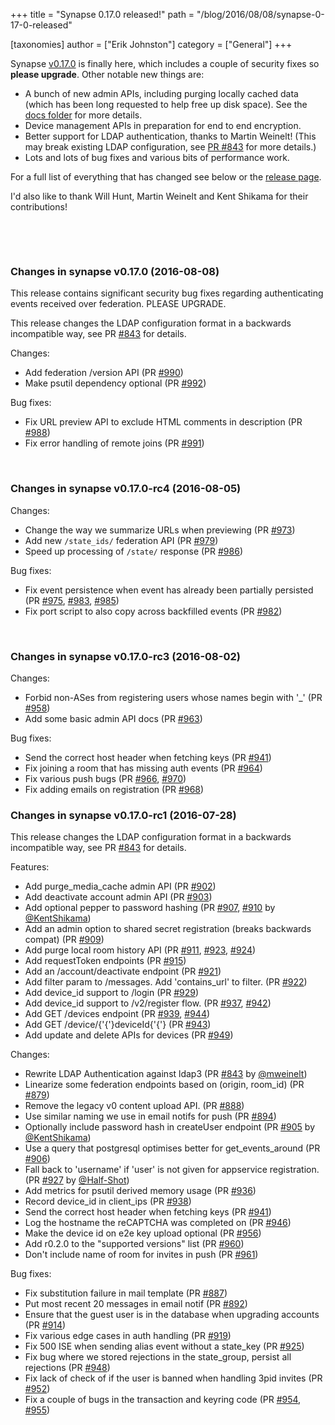 +++
title = "Synapse 0.17.0 released!"
path = "/blog/2016/08/08/synapse-0-17-0-released"

[taxonomies]
author = ["Erik Johnston"]
category = ["General"]
+++

Synapse <a href="https://github.com/matrix-org/synapse/releases/tag/v0.17.0">v0.17.0</a> is finally here, which includes a couple of security fixes so <strong>please upgrade</strong>. Other notable new things are:
<ul>
 	<li>A bunch of new admin APIs, including purging locally cached data (which has been long requested to help free up disk space). See the <a href="https://github.com/matrix-org/synapse/tree/master/docs/admin_api">docs folder</a> for more details.</li>
 	<li>Device management APIs in preparation for end to end encryption.</li>
 	<li>Better support for LDAP authentication, thanks to Martin Weinelt! (This may break existing LDAP configuration, see <a href="https://github.com/matrix-org/synapse/pull/843">PR #843</a> for more details.)</li>
 	<li>Lots and lots of bug fixes and various bits of performance work.</li>
</ul>
For a full list of everything that has changed see below or the <a href="https://github.com/matrix-org/synapse/releases/tag/v0.17.0">release page</a>.

I'd also like to thank Will Hunt, Martin Weinelt and Kent Shikama for their contributions!

&nbsp;

&nbsp;
<h3>Changes in synapse v0.17.0 (2016-08-08)</h3>
This release contains significant security bug fixes regarding authenticating
events received over federation. PLEASE UPGRADE.

This release changes the LDAP configuration format in a backwards incompatible
way, see PR <a class="issue-link js-issue-link" href="https://github.com/matrix-org/synapse/pull/843" data-url="https://github.com/matrix-org/synapse/issues/843" data-id="158692541" data-error-text="Failed to load issue title" data-permission-text="Issue title is private">#843</a> for details.

Changes:
<ul>
 	<li>Add federation /version API (PR <a class="issue-link js-issue-link" href="https://github.com/matrix-org/synapse/pull/990" data-url="https://github.com/matrix-org/synapse/issues/990" data-id="169636556" data-error-text="Failed to load issue title" data-permission-text="Issue title is private">#990</a>)</li>
 	<li>Make psutil dependency optional (PR <a class="issue-link js-issue-link" href="https://github.com/matrix-org/synapse/pull/992" data-url="https://github.com/matrix-org/synapse/issues/992" data-id="169888303" data-error-text="Failed to load issue title" data-permission-text="Issue title is private">#992</a>)</li>
</ul>
Bug fixes:
<ul>
 	<li>Fix URL preview API to exclude HTML comments in description (PR <a class="issue-link js-issue-link" href="https://github.com/matrix-org/synapse/pull/988" data-url="https://github.com/matrix-org/synapse/issues/988" data-id="169610681" data-error-text="Failed to load issue title" data-permission-text="Issue title is private">#988</a>)</li>
 	<li>Fix error handling of remote joins (PR <a class="issue-link js-issue-link" href="https://github.com/matrix-org/synapse/pull/991" data-url="https://github.com/matrix-org/synapse/issues/991" data-id="169653250" data-error-text="Failed to load issue title" data-permission-text="Issue title is private">#991</a>)</li>
</ul>
&nbsp;
<h3>Changes in synapse v0.17.0-rc4 (2016-08-05)</h3>
Changes:
<ul>
 	<li>Change the way we summarize URLs when previewing (PR <a class="issue-link js-issue-link" href="https://github.com/matrix-org/synapse/pull/973" data-url="https://github.com/matrix-org/synapse/issues/973" data-id="168942221" data-error-text="Failed to load issue title" data-permission-text="Issue title is private">#973</a>)</li>
 	<li>Add new <code>/state_ids/</code> federation API (PR <a class="issue-link js-issue-link" href="https://github.com/matrix-org/synapse/pull/979" data-url="https://github.com/matrix-org/synapse/issues/979" data-id="169136186" data-error-text="Failed to load issue title" data-permission-text="Issue title is private">#979</a>)</li>
 	<li>Speed up processing of <code>/state/</code> response (PR <a class="issue-link js-issue-link" href="https://github.com/matrix-org/synapse/pull/986" data-url="https://github.com/matrix-org/synapse/issues/986" data-id="169570759" data-error-text="Failed to load issue title" data-permission-text="Issue title is private">#986</a>)</li>
</ul>
Bug fixes:
<ul>
 	<li>Fix event persistence when event has already been partially persisted (PR <a class="issue-link js-issue-link" title="Ensure we only persist an event once at a time" href="https://github.com/matrix-org/synapse/pull/975" data-id="169098276" data-error-text="Failed to load issue title" data-permission-text="Issue title is private">#975</a>, <a class="issue-link js-issue-link" href="https://github.com/matrix-org/synapse/pull/983" data-url="https://github.com/matrix-org/synapse/issues/983" data-id="169382701" data-error-text="Failed to load issue title" data-permission-text="Issue title is private">#983</a>, <a class="issue-link js-issue-link" href="https://github.com/matrix-org/synapse/pull/985" data-url="https://github.com/matrix-org/synapse/issues/985" data-id="169570281" data-error-text="Failed to load issue title" data-permission-text="Issue title is private">#985</a>)</li>
 	<li>Fix port script to also copy across backfilled events (PR <a class="issue-link js-issue-link" href="https://github.com/matrix-org/synapse/pull/982" data-url="https://github.com/matrix-org/synapse/issues/982" data-id="169344602" data-error-text="Failed to load issue title" data-permission-text="Issue title is private">#982</a>)</li>
</ul>
&nbsp;
<h3>Changes in synapse v0.17.0-rc3 (2016-08-02)</h3>
Changes:
<ul>
 	<li>Forbid non-ASes from registering users whose names begin with '_' (PR <a class="issue-link js-issue-link" href="https://github.com/matrix-org/synapse/pull/958" data-url="https://github.com/matrix-org/synapse/issues/958" data-id="167904457" data-error-text="Failed to load issue title" data-permission-text="Issue title is private">#958</a>)</li>
 	<li>Add some basic admin API docs (PR <a class="issue-link js-issue-link" href="https://github.com/matrix-org/synapse/pull/963" data-url="https://github.com/matrix-org/synapse/issues/963" data-id="168102004" data-error-text="Failed to load issue title" data-permission-text="Issue title is private">#963</a>)</li>
</ul>
Bug fixes:
<ul>
 	<li>Send the correct host header when fetching keys (PR <a class="issue-link js-issue-link" href="https://github.com/matrix-org/synapse/pull/941" data-url="https://github.com/matrix-org/synapse/issues/941" data-id="166784788" data-error-text="Failed to load issue title" data-permission-text="Issue title is private">#941</a>)</li>
 	<li>Fix joining a room that has missing auth events (PR <a class="issue-link js-issue-link" href="https://github.com/matrix-org/synapse/pull/964" data-url="https://github.com/matrix-org/synapse/issues/964" data-id="168120112" data-error-text="Failed to load issue title" data-permission-text="Issue title is private">#964</a>)</li>
 	<li>Fix various push bugs (PR <a class="issue-link js-issue-link" href="https://github.com/matrix-org/synapse/pull/966" data-url="https://github.com/matrix-org/synapse/issues/966" data-id="168177154" data-error-text="Failed to load issue title" data-permission-text="Issue title is private">#966</a>, <a class="issue-link js-issue-link" href="https://github.com/matrix-org/synapse/pull/970" data-url="https://github.com/matrix-org/synapse/issues/970" data-id="168521716" data-error-text="Failed to load issue title" data-permission-text="Issue title is private">#970</a>)</li>
 	<li>Fix adding emails on registration (PR <a class="issue-link js-issue-link" href="https://github.com/matrix-org/synapse/pull/968" data-url="https://github.com/matrix-org/synapse/issues/968" data-id="168337247" data-error-text="Failed to load issue title" data-permission-text="Issue title is private">#968</a>)</li>
</ul>
<h3></h3>
<h3>Changes in synapse v0.17.0-rc1 (2016-07-28)</h3>
This release changes the LDAP configuration format in a backwards incompatible
way, see PR <a class="issue-link js-issue-link" href="https://github.com/matrix-org/synapse/pull/843" data-url="https://github.com/matrix-org/synapse/issues/843" data-id="158692541" data-error-text="Failed to load issue title" data-permission-text="Issue title is private">#843</a> for details.

Features:
<ul>
 	<li>Add purge_media_cache admin API (PR <a class="issue-link js-issue-link" href="https://github.com/matrix-org/synapse/pull/902" data-url="https://github.com/matrix-org/synapse/issues/902" data-id="162932471" data-error-text="Failed to load issue title" data-permission-text="Issue title is private">#902</a>)</li>
 	<li>Add deactivate account admin API (PR <a class="issue-link js-issue-link" href="https://github.com/matrix-org/synapse/pull/903" data-url="https://github.com/matrix-org/synapse/issues/903" data-id="163182922" data-error-text="Failed to load issue title" data-permission-text="Issue title is private">#903</a>)</li>
 	<li>Add optional pepper to password hashing (PR <a class="issue-link js-issue-link" href="https://github.com/matrix-org/synapse/pull/907" data-url="https://github.com/matrix-org/synapse/issues/907" data-id="163714838" data-error-text="Failed to load issue title" data-permission-text="Issue title is private">#907</a>, <a class="issue-link js-issue-link" href="https://github.com/matrix-org/synapse/pull/910" data-url="https://github.com/matrix-org/synapse/issues/910" data-id="164027482" data-error-text="Failed to load issue title" data-permission-text="Issue title is private">#910</a> by <a class="user-mention" href="https://github.com/KentShikama">@KentShikama</a>)</li>
 	<li>Add an admin option to shared secret registration (breaks backwards compat) (PR <a class="issue-link js-issue-link" href="https://github.com/matrix-org/synapse/pull/909" data-url="https://github.com/matrix-org/synapse/issues/909" data-id="163892610" data-error-text="Failed to load issue title" data-permission-text="Issue title is private">#909</a>)</li>
 	<li>Add purge local room history API (PR <a class="issue-link js-issue-link" href="https://github.com/matrix-org/synapse/pull/911" data-url="https://github.com/matrix-org/synapse/issues/911" data-id="164096726" data-error-text="Failed to load issue title" data-permission-text="Issue title is private">#911</a>, <a class="issue-link js-issue-link" href="https://github.com/matrix-org/synapse/pull/923" data-url="https://github.com/matrix-org/synapse/issues/923" data-id="165745465" data-error-text="Failed to load issue title" data-permission-text="Issue title is private">#923</a>, <a class="issue-link js-issue-link" href="https://github.com/matrix-org/synapse/pull/924" data-url="https://github.com/matrix-org/synapse/issues/924" data-id="165785903" data-error-text="Failed to load issue title" data-permission-text="Issue title is private">#924</a>)</li>
 	<li>Add requestToken endpoints (PR <a class="issue-link js-issue-link" href="https://github.com/matrix-org/synapse/pull/915" data-url="https://github.com/matrix-org/synapse/issues/915" data-id="164571236" data-error-text="Failed to load issue title" data-permission-text="Issue title is private">#915</a>)</li>
 	<li>Add an /account/deactivate endpoint (PR <a class="issue-link js-issue-link" href="https://github.com/matrix-org/synapse/pull/921" data-url="https://github.com/matrix-org/synapse/issues/921" data-id="165511431" data-error-text="Failed to load issue title" data-permission-text="Issue title is private">#921</a>)</li>
 	<li>Add filter param to /messages. Add 'contains_url' to filter. (PR <a class="issue-link js-issue-link" href="https://github.com/matrix-org/synapse/pull/922" data-url="https://github.com/matrix-org/synapse/issues/922" data-id="165585706" data-error-text="Failed to load issue title" data-permission-text="Issue title is private">#922</a>)</li>
 	<li>Add device_id support to /login (PR <a class="issue-link js-issue-link" href="https://github.com/matrix-org/synapse/pull/929" data-url="https://github.com/matrix-org/synapse/issues/929" data-id="166118756" data-error-text="Failed to load issue title" data-permission-text="Issue title is private">#929</a>)</li>
 	<li>Add device_id support to /v2/register flow. (PR <a class="issue-link js-issue-link" href="https://github.com/matrix-org/synapse/pull/937" data-url="https://github.com/matrix-org/synapse/issues/937" data-id="166613208" data-error-text="Failed to load issue title" data-permission-text="Issue title is private">#937</a>, <a class="issue-link js-issue-link" href="https://github.com/matrix-org/synapse/pull/942" data-url="https://github.com/matrix-org/synapse/issues/942" data-id="166788540" data-error-text="Failed to load issue title" data-permission-text="Issue title is private">#942</a>)</li>
 	<li>Add GET /devices endpoint (PR <a class="issue-link js-issue-link" href="https://github.com/matrix-org/synapse/pull/939" data-url="https://github.com/matrix-org/synapse/issues/939" data-id="166614282" data-error-text="Failed to load issue title" data-permission-text="Issue title is private">#939</a>, <a class="issue-link js-issue-link" href="https://github.com/matrix-org/synapse/pull/944" data-url="https://github.com/matrix-org/synapse/issues/944" data-id="166840622" data-error-text="Failed to load issue title" data-permission-text="Issue title is private">#944</a>)</li>
 	<li>Add GET /device/{'{'}deviceId{'{'} (PR <a class="issue-link js-issue-link" href="https://github.com/matrix-org/synapse/pull/943" data-url="https://github.com/matrix-org/synapse/issues/943" data-id="166792610" data-error-text="Failed to load issue title" data-permission-text="Issue title is private">#943</a>)</li>
 	<li>Add update and delete APIs for devices (PR <a class="issue-link js-issue-link" href="https://github.com/matrix-org/synapse/pull/949" data-url="https://github.com/matrix-org/synapse/issues/949" data-id="167421787" data-error-text="Failed to load issue title" data-permission-text="Issue title is private">#949</a>)</li>
</ul>
Changes:
<ul>
 	<li>Rewrite LDAP Authentication against ldap3 (PR <a class="issue-link js-issue-link" href="https://github.com/matrix-org/synapse/pull/843" data-url="https://github.com/matrix-org/synapse/issues/843" data-id="158692541" data-error-text="Failed to load issue title" data-permission-text="Issue title is private">#843</a> by <a class="user-mention" href="https://github.com/mweinelt">@mweinelt</a>)</li>
 	<li>Linearize some federation endpoints based on (origin, room_id) (PR <a class="issue-link js-issue-link" href="https://github.com/matrix-org/synapse/pull/879" data-url="https://github.com/matrix-org/synapse/issues/879" data-id="160917868" data-error-text="Failed to load issue title" data-permission-text="Issue title is private">#879</a>)</li>
 	<li>Remove the legacy v0 content upload API. (PR <a class="issue-link js-issue-link" href="https://github.com/matrix-org/synapse/pull/888" data-url="https://github.com/matrix-org/synapse/issues/888" data-id="161405539" data-error-text="Failed to load issue title" data-permission-text="Issue title is private">#888</a>)</li>
 	<li>Use similar naming we use in email notifs for push (PR <a class="issue-link js-issue-link" href="https://github.com/matrix-org/synapse/pull/894" data-url="https://github.com/matrix-org/synapse/issues/894" data-id="162121552" data-error-text="Failed to load issue title" data-permission-text="Issue title is private">#894</a>)</li>
 	<li>Optionally include password hash in createUser endpoint (PR <a class="issue-link js-issue-link" href="https://github.com/matrix-org/synapse/pull/905" data-url="https://github.com/matrix-org/synapse/issues/905" data-id="163548694" data-error-text="Failed to load issue title" data-permission-text="Issue title is private">#905</a> by <a class="user-mention" href="https://github.com/KentShikama">@KentShikama</a>)</li>
 	<li>Use a query that postgresql optimises better for get_events_around (PR <a class="issue-link js-issue-link" href="https://github.com/matrix-org/synapse/pull/906" data-url="https://github.com/matrix-org/synapse/issues/906" data-id="163691925" data-error-text="Failed to load issue title" data-permission-text="Issue title is private">#906</a>)</li>
 	<li>Fall back to 'username' if 'user' is not given for appservice registration. (PR <a class="issue-link js-issue-link" href="https://github.com/matrix-org/synapse/pull/927" data-url="https://github.com/matrix-org/synapse/issues/927" data-id="165932125" data-error-text="Failed to load issue title" data-permission-text="Issue title is private">#927</a> by <a class="user-mention" href="https://github.com/Half-Shot">@Half-Shot</a>)</li>
 	<li>Add metrics for psutil derived memory usage (PR <a class="issue-link js-issue-link" href="https://github.com/matrix-org/synapse/pull/936" data-url="https://github.com/matrix-org/synapse/issues/936" data-id="166605269" data-error-text="Failed to load issue title" data-permission-text="Issue title is private">#936</a>)</li>
 	<li>Record device_id in client_ips (PR <a class="issue-link js-issue-link" href="https://github.com/matrix-org/synapse/pull/938" data-url="https://github.com/matrix-org/synapse/issues/938" data-id="166613664" data-error-text="Failed to load issue title" data-permission-text="Issue title is private">#938</a>)</li>
 	<li>Send the correct host header when fetching keys (PR <a class="issue-link js-issue-link" href="https://github.com/matrix-org/synapse/pull/941" data-url="https://github.com/matrix-org/synapse/issues/941" data-id="166784788" data-error-text="Failed to load issue title" data-permission-text="Issue title is private">#941</a>)</li>
 	<li>Log the hostname the reCAPTCHA was completed on (PR <a class="issue-link js-issue-link" href="https://github.com/matrix-org/synapse/pull/946" data-url="https://github.com/matrix-org/synapse/issues/946" data-id="167078376" data-error-text="Failed to load issue title" data-permission-text="Issue title is private">#946</a>)</li>
 	<li>Make the device id on e2e key upload optional (PR <a class="issue-link js-issue-link" href="https://github.com/matrix-org/synapse/pull/956" data-url="https://github.com/matrix-org/synapse/issues/956" data-id="167831954" data-error-text="Failed to load issue title" data-permission-text="Issue title is private">#956</a>)</li>
 	<li>Add r0.2.0 to the "supported versions" list (PR <a class="issue-link js-issue-link" href="https://github.com/matrix-org/synapse/pull/960" data-url="https://github.com/matrix-org/synapse/issues/960" data-id="168038168" data-error-text="Failed to load issue title" data-permission-text="Issue title is private">#960</a>)</li>
 	<li>Don't include name of room for invites in push (PR <a class="issue-link js-issue-link" href="https://github.com/matrix-org/synapse/pull/961" data-url="https://github.com/matrix-org/synapse/issues/961" data-id="168050327" data-error-text="Failed to load issue title" data-permission-text="Issue title is private">#961</a>)</li>
</ul>
Bug fixes:
<ul>
 	<li>Fix substitution failure in mail template (PR <a class="issue-link js-issue-link" href="https://github.com/matrix-org/synapse/pull/887" data-url="https://github.com/matrix-org/synapse/issues/887" data-id="161403101" data-error-text="Failed to load issue title" data-permission-text="Issue title is private">#887</a>)</li>
 	<li>Put most recent 20 messages in email notif (PR <a class="issue-link js-issue-link" href="https://github.com/matrix-org/synapse/pull/892" data-url="https://github.com/matrix-org/synapse/issues/892" data-id="161732391" data-error-text="Failed to load issue title" data-permission-text="Issue title is private">#892</a>)</li>
 	<li>Ensure that the guest user is in the database when upgrading accounts (PR <a class="issue-link js-issue-link" title="Ensure that the guest user is in the database when upgrading accounts" href="https://github.com/matrix-org/synapse/pull/914" data-id="164541872" data-error-text="Failed to load issue title" data-permission-text="Issue title is private">#914</a>)</li>
 	<li>Fix various edge cases in auth handling (PR <a class="issue-link js-issue-link" href="https://github.com/matrix-org/synapse/pull/919" data-url="https://github.com/matrix-org/synapse/issues/919" data-id="165306219" data-error-text="Failed to load issue title" data-permission-text="Issue title is private">#919</a>)</li>
 	<li>Fix 500 ISE when sending alias event without a state_key (PR <a class="issue-link js-issue-link" href="https://github.com/matrix-org/synapse/pull/925" data-url="https://github.com/matrix-org/synapse/issues/925" data-id="165844030" data-error-text="Failed to load issue title" data-permission-text="Issue title is private">#925</a>)</li>
 	<li>Fix bug where we stored rejections in the state_group, persist all rejections (PR <a class="issue-link js-issue-link" href="https://github.com/matrix-org/synapse/pull/948" data-url="https://github.com/matrix-org/synapse/issues/948" data-id="167391758" data-error-text="Failed to load issue title" data-permission-text="Issue title is private">#948</a>)</li>
 	<li>Fix lack of check of if the user is banned when handling 3pid invites (PR <a class="issue-link js-issue-link" href="https://github.com/matrix-org/synapse/pull/952" data-url="https://github.com/matrix-org/synapse/issues/952" data-id="167640958" data-error-text="Failed to load issue title" data-permission-text="Issue title is private">#952</a>)</li>
 	<li>Fix a couple of bugs in the transaction and keyring code (PR <a class="issue-link js-issue-link" href="https://github.com/matrix-org/synapse/pull/954" data-url="https://github.com/matrix-org/synapse/issues/954" data-id="167675906" data-error-text="Failed to load issue title" data-permission-text="Issue title is private">#954</a>, <a class="issue-link js-issue-link" href="https://github.com/matrix-org/synapse/pull/955" data-url="https://github.com/matrix-org/synapse/issues/955" data-id="167810557" data-error-text="Failed to load issue title" data-permission-text="Issue title is private">#955</a>)</li>
</ul>

